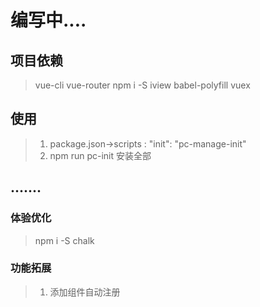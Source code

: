 # 编写中....

## 项目依赖
>vue-cli vue-router
>npm i -S iview babel-polyfill vuex

## 使用
>1. package.json->scripts : "init": "pc-manage-init"
>2. npm run pc-init 安装全部

## .......

### 体验优化
>npm i -S chalk

### 功能拓展
>1. 添加组件自动注册

